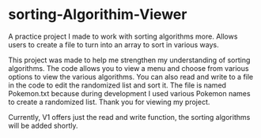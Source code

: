 # sorting-Algorithim-Viewer
A practice project I made to work with sorting algorithms more. Allows users to create a file to turn into an array to sort in various ways.

This project was made to help me strengthen my understanding of sorting algorithms.
The code allows you to view a menu and choose from various options to view the various algorithms.
You can also read and write to a file in the code to edit the randomized list and sort it.
The file is named Pokemon.txt because during development I used various Pokemon names to create a randomized list.
Thank you for viewing my project.

Currently, V1 offers just the read and write function, the sorting algorithms will be added shortly.
